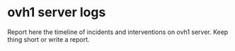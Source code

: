 # ovh1 server logs

Report here the timeline of incidents and interventions on ovh1 server.
Keep thing short or write a report.